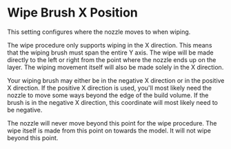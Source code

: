 Wipe Brush X Position
====
This setting configures where the nozzle moves to when wiping.

The wipe procedure only supports wiping in the X direction. This means that the wiping brush must span the entire Y axis. The wipe will be made directly to the left or right from the point where the nozzle ends up on the layer. The wiping movement itself will also be made solely in the X direction.

Your wiping brush may either be in the negative X direction or in the positive X direction. If the positive X direction is used, you'll most likely need the nozzle to move some ways beyond the edge of the build volume. If the brush is in the negative X direction, this coordinate will most likely need to be negative.

The nozzle will never move beyond this point for the wipe procedure. The wipe itself is made from this point on towards the model. It will not wipe beyond this point.